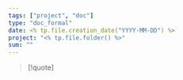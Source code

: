```yaml
---
tags: ["project", "doc"]
type: "doc_formal"
date: <% tp.file.creation_date("YYYY-MM-DD") %>
project: "<% tp.file.folder() %>" 
sum: ""
---
```


> [!quote]


